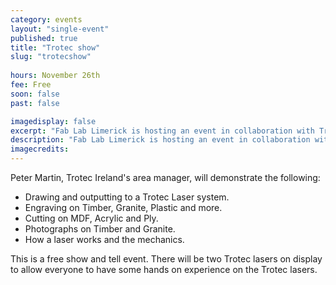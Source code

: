 ```yaml
---
category: events
layout: "single-event"
published: true
title: "Trotec show"
slug: "trotecshow"
 
hours: November 26th
fee: Free
soon: false
past: false

imagedisplay: false
excerpt: "Fab Lab Limerick is hosting an event in collaboration with Trotec laser to show the main uses of a Trotec Laser system"
description: "Fab Lab Limerick is hosting an event in collaboration with Trotec laser to show the main uses of a Trotec Laser system"
imagecredits:
---
```


Peter Martin, Trotec Ireland's area manager, will demonstrate the following:

+ Drawing and outputting to a Trotec Laser system.
+ Engraving on Timber, Granite, Plastic and more.
+ Cutting on MDF, Acrylic and Ply.
+ Photographs on Timber and Granite.
+ How a laser works and the mechanics.

This is a free show and tell event. There will be two Trotec lasers on display to allow everyone to have some hands on experience on the Trotec lasers.
